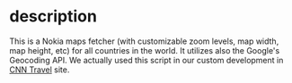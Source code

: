 description
==============

This is a Nokia maps fetcher (with customizable zoom levels, map width, map height, etc) for all countries in the world. It utilizes also the Google's Geocoding API. We actually used this script in our custom development in <a href="http://travel.cnn.com">CNN Travel</a> site.

